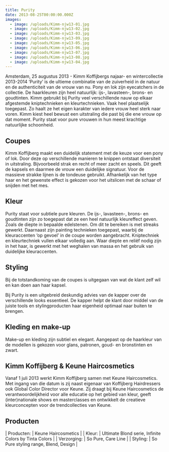 ```yaml
---
title: Purity
date: 2013-08-25T00:00:00.000Z
images:
  - image: /uploads/Kimm-njw13-01.jpg
  - image: /uploads/Kimm-njw13-02.jpg
  - image: /uploads/Kimm-njw13-03.jpg
  - image: /uploads/Kimm-njw13-09.jpg
  - image: /uploads/Kimm-njw13-05.jpg
  - image: /uploads/Kimm-njw13-06.jpg
  - image: /uploads/Kimm-njw13-07.jpg
  - image: /uploads/Kimm-njw13-08.jpg
  - image: /uploads/Kimm-njw13-04.jpg
---
```



Amsterdam, 25 augustus 2013 -  Kimm Koffijbergs najaar- en wintercollectie 2013-2014 ‘Purity’ is de ultieme combinatie van de zuiverheid in de natuur en de authenticiteit van de vrouw van nu. Pony en lok zijn eyecatchers in de collectie. De haarkleuren zijn heel natuurlijk: ijs-, lavasteen-, brons- en goudtinten.
Kimm gebruikt bij Purity veel verschillende nauw op elkaar afgestemde kniptechnieken en kleurtechnieken. Vaak heel plaatselijk  toegepast. Zo haalt ze het eigen karakter van iedere vrouw heel sterk naar voren. Kimm kiest heel bewust een uitstraling die past bij die ene vrouw op dat moment. 
Purity staat voor pure vrouwen in hun meest krachtige natuurlijke schoonheid. 

## Coupes

Kimm Koffijberg maakt een duidelijk statement met de keuze voor een pony of lok. Door deze op verschillende manieren te knippen ontstaat diversiteit in uitstraling. Bijvoorbeeld strak en recht of meer zacht en speels. Dit geeft de kapsels en daarmee de vrouw een duidelijke signatuur.
Voor de massieve strakke lijnen is de tondeuse gebruikt. Afhankelijk van het type haar en het gewenste effect is gekozen voor het uitslicen met de schaar of snijden met het mes.

## Kleur

Purity staat voor subtiele pure kleuren. De ijs-, lavasteen-, brons- en goudtinten zijn zo toegepast dat ze een heel natuurlijk kleureffect geven. Zoals de diepte in bepaalde edelstenen. Om dit te bereiken is met streaks gewerkt. Daarnaast zijn painting technieken toegepast, waarbij de kleuraccenten ‘op gevoel’ in de coupe worden aangebracht. Kniptechniek en kleurtechniek vullen elkaar volledig aan. Waar diepte en reliëf nodig zijn in het haar, is gewerkt met het weghalen van massa en het gebruik van duidelijke kleuraccenten.

## Styling

Bij de totstandkoming van de coupes is uitgegaan van wat de klant zelf wil en kan doen aan haar kapsel. 

Bij Purity is een uitgebreid deskundig advies van de kapper over de verschillende looks essentieel. De kapper helpt de klant door middel van de juiste tools en stylingproducten haar eigenheid optimaal naar buiten te brengen.


## Kleding en make-up

Make-up en kleding zijn subtiel en elegant. Aangepast op de haarkleur van de modellen is gekozen voor glans, patronen, goud- en bronstinten en zwart.

## Kimm Koffijberg & Keune Haircosmetics

Vanaf 1 juli 2013 werkt Kimm Koffijberg samen met Keune Haircosmetics. Met ingang van die datum is zij naast eigenaar van Koffijberg Hairdressers ook Global Color Director voor Keune. Zij draagt bij Keune Haircosmetics de verantwoordelijkheid voor alle educatie op het gebied van kleur, geeft (inter)nationale shows en masterclasses en ontwikkelt de creatieve kleurconcepten voor de trendcollecties van Keune. 

## Producten

| Producten:       | Keune Haircosmetics |
| Kleur:       | Ultimate Blond serie, Infinite Colors by Tinta Colors |
| Verzorging:       | So Pure, Care Line |
| Styling:       | So Pure styling range, Blend, Design |
